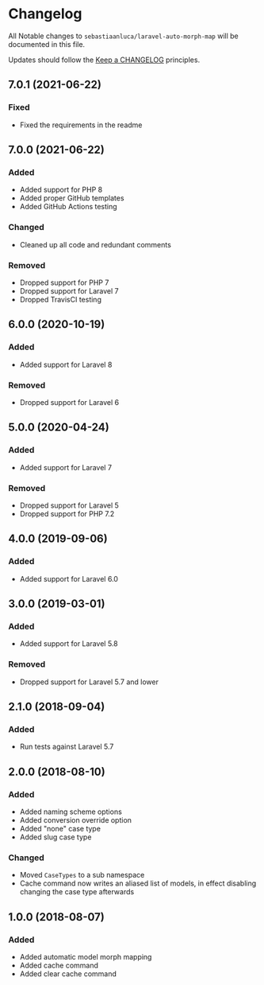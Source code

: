 # Changelog

All Notable changes to `sebastiaanluca/laravel-auto-morph-map` will be documented in this file.

Updates should follow the [Keep a CHANGELOG](http://keepachangelog.com/) principles.

## 7.0.1 (2021-06-22)

### Fixed

- Fixed the requirements in the readme

## 7.0.0 (2021-06-22)

### Added

- Added support for PHP 8
- Added proper GitHub templates
- Added GitHub Actions testing

### Changed

- Cleaned up all code and redundant comments

### Removed

- Dropped support for PHP 7
- Dropped support for Laravel 7
- Dropped TravisCI testing

## 6.0.0 (2020-10-19)

### Added

- Added support for Laravel 8

### Removed

- Dropped support for Laravel 6

## 5.0.0 (2020-04-24)

### Added

- Added support for Laravel 7

### Removed

- Dropped support for Laravel 5
- Dropped support for PHP 7.2

## 4.0.0 (2019-09-06)

### Added

- Added support for Laravel 6.0

## 3.0.0 (2019-03-01)

### Added

- Added support for Laravel 5.8

### Removed

- Dropped support for Laravel 5.7 and lower

## 2.1.0 (2018-09-04)

### Added

- Run tests against Laravel 5.7

## 2.0.0 (2018-08-10)

### Added

- Added naming scheme options
- Added conversion override option
- Added "none" case type
- Added slug case type

### Changed

- Moved `CaseTypes` to a sub namespace
- Cache command now writes an aliased list of models, in effect disabling changing the case type afterwards

## 1.0.0 (2018-08-07)

### Added

- Added automatic model morph mapping
- Added cache command
- Added clear cache command
